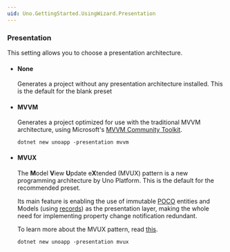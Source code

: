 ```yaml
---
uid: Uno.GettingStarted.UsingWizard.Presentation
---
```


### Presentation
This setting allows you to choose a presentation architecture.

- #### None
    Generates a project without any presentation architecture installed. This is the default for the blank preset

- #### MVVM
    Generates a project optimized for use with the traditional MVVM architecture, using Microsoft's [MVVM Community Toolkit](https://learn.microsoft.com/en-us/dotnet/communitytoolkit/mvvm).

    ```
    dotnet new unoapp -presentation mvvm
    ```

- #### MVUX
    The **M**odel **V**iew **U**pdate e**X**tended (MVUX) pattern is a new programming architecture by Uno Platform. This is the default for the recommended preset.

    Its main feature is enabling the use of immutable [POCO](https://en.wikipedia.org/wiki/Plain_old_CLR_object) entities and Models (using [records](https://learn.microsoft.com/en-us/dotnet/csharp/whats-new/tutorials/records)) as the presentation layer, making the whole need for implementing property change notification redundant.  

    To learn more about the MVUX pattern, read [this](xref:Overview.Mvux.Overview).


    ```
    dotnet new unoapp -presentation mvux
    ```
